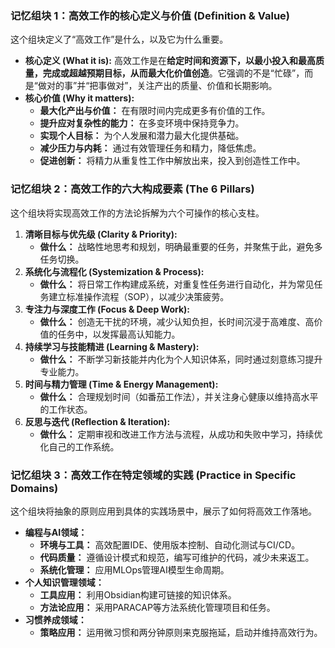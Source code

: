 ### 记忆组块 1：高效工作的核心定义与价值 (Definition & Value)

这个组块定义了“高效工作”是什么，以及它为什么重要。

*   **核心定义 (What it is):** 高效工作是在**给定时间和资源下，以最小投入和最高质量，完成或超越预期目标，从而最大化价值创造**。它强调的不是“忙碌”，而是“做对的事”并“把事做对”，关注产出的质量、价值和长期影响。
*   **核心价值 (Why it matters):**
    *   **最大化产出与价值：** 在有限时间内完成更多有价值的工作。
    *   **提升应对复杂性的能力：** 在多变环境中保持竞争力。
    *   **实现个人目标：** 为个人发展和潜力最大化提供基础。
    *   **减少压力与内耗：** 通过有效管理任务和精力，降低焦虑。
    *   **促进创新：** 将精力从重复性工作中解放出来，投入到创造性工作中。

### 记忆组块 2：高效工作的六大构成要素 (The 6 Pillars)

这个组块将实现高效工作的方法论拆解为六个可操作的核心支柱。

1.  **清晰目标与优先级 (Clarity & Priority):**
    *   **做什么：** 战略性地思考和规划，明确最重要的任务，并聚焦于此，避免多任务切换。
2.  **系统化与流程化 (Systemization & Process):**
    *   **做什么：** 将日常工作构建成系统，对重复性任务进行自动化，并为常见任务建立标准操作流程（SOP），以减少决策疲劳。
3.  **专注力与深度工作 (Focus & Deep Work):**
    *   **做什么：** 创造无干扰的环境，减少认知负担，长时间沉浸于高难度、高价值的任务中，以发挥最高认知能力。
4.  **持续学习与技能精进 (Learning & Mastery):**
    *   **做什么：** 不断学习新技能并内化为个人知识体系，同时通过刻意练习提升专业能力。
5.  **时间与精力管理 (Time & Energy Management):**
    *   **做什么：** 合理规划时间（如番茄工作法），并关注身心健康以维持高水平的工作状态。
6.  **反思与迭代 (Reflection & Iteration):**
    *   **做什么：** 定期审视和改进工作方法与流程，从成功和失败中学习，持续优化自己的工作系统。

### 记忆组块 3：高效工作在特定领域的实践 (Practice in Specific Domains)

这个组块将抽象的原则应用到具体的实践场景中，展示了如何将高效工作落地。

*   **编程与AI领域：**
    *   **环境与工具：** 高效配置IDE、使用版本控制、自动化测试与CI/CD。
    *   **代码质量：** 遵循设计模式和规范，编写可维护的代码，减少未来返工。
    *   **系统化管理：** 应用MLOps管理AI模型生命周期。
*   **个人知识管理领域：**
    *   **工具应用：** 利用Obsidian构建可链接的知识体系。
    *   **方法论应用：** 采用PARACAP等方法系统化管理项目和任务。
*   **习惯养成领域：**
    *   **策略应用：** 运用微习惯和两分钟原则来克服拖延，启动并维持高效行为。